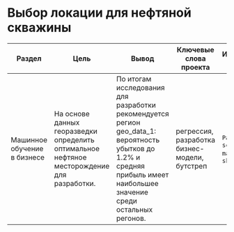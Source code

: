 # Выбор локации для нефтяной скважины

Раздел | Цель | Вывод| Ключевые слова проекта | Используемые библиотеки
------------- |---------------- | ---------------- | ---------------- | -----------------------
Машинное обучение в бизнесе |На основе данных георазведки определить оптимальное нефтяное месторождение для разработки.  | По итогам исследования для разработки рекомендуется регион geo_data_1: вероятность убытков до 1.2% и средняя прибыль имеет наибольшее значение среди остальных регонов. | регрессия, разработка бизнес-модели, бутстреп  | `Pandas`, `Python`, `scipy` `matplotlib`, `sklearn`
